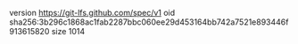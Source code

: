 version https://git-lfs.github.com/spec/v1
oid sha256:3b296c1868ac1fab2287bbc060ee29d453164bb742a7521e893446f913615820
size 1014
